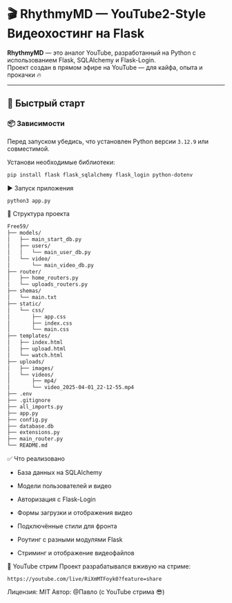 # 🎬 RhythmyMD — YouTube2-Style Видеохостинг на Flask

**RhythmyMD** — это аналог YouTube, разработанный на Python с использованием Flask, SQLAlchemy и Flask-Login.  
Проект создан в прямом эфире на YouTube — для кайфа, опыта и прокачки 🔥

---

## 🚀 Быстрый старт

### 📦 Зависимости

Перед запуском убедись, что установлен Python версии `3.12.9` или совместимой.

Установи необходимые библиотеки:

```bash
pip install flask flask_sqlalchemy flask_login python-dotenv
```
▶️ Запуск приложения
```bash
python3 app.py
```

📁 Структура проекта
```markdown
Free59/
├── models/
│   ├── main_start_db.py
│   ├── users/
│   │   └── main_user_db.py
│   └── video/
│       └── main_video_db.py
├── router/
│   ├── home_routers.py
│   └── uploads_routers.py
├── shemas/
│   └── main.txt
├── static/
│   └── css/
│       ├── app.css
│       ├── index.css
│       └── main.css
├── templates/
│   ├── index.html
│   ├── upload.html
│   └── watch.html
├── uploads/
│   ├── images/
│   └── videos/
│       ├── mp4/
│       └── video_2025-04-01_22-12-55.mp4
├── .env
├── .gitignore
├── all_imports.py
├── app.py
├── config.py
├── database.db
├── extensions.py
├── main_router.py
└── README.md
```

✅ Что реализовано
- База данных на SQLAlchemy

- Модели пользователей и видео

- Авторизация с Flask-Login

- Формы загрузки и отображения видео

- Подключённые стили для фронта

- Роутинг с разными модулями Flask

- Стриминг и отображение видеофайлов


🔴 YouTube стрим
Проект разрабатывался вживую на стриме:
```📺 Смотреть запись
https://youtube.com/live/RiXmMTFoyk0?feature=share
```

Лицензия: MIT
Автор: @Павло (с YouTube стрима 😎)
